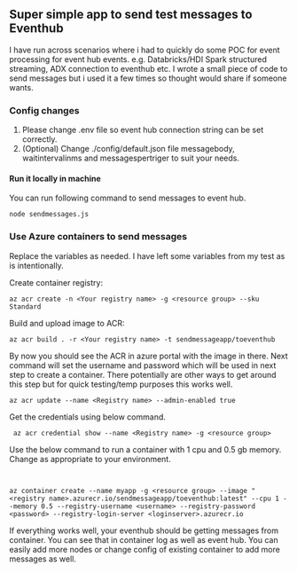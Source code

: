 ## Super simple app to send test messages to Eventhub

I have run across scenarios where i had to quickly do some POC for event processing for event hub events. e.g. Databricks/HDI Spark structured streaming, ADX connection to eventhub etc.  I wrote a small piece of code to send messages but i used it a few times so thought would share if someone wants.

### Config changes

1. Please change .env file so event hub connection string can be set correctly.
2. (Optional) Change ./config/default.json file messagebody, waitintervalinms and messagespertriger to suit your needs.

#### Run it locally in machine

You can run following command to send messages to event hub.

```
node sendmessages.js
```

### Use Azure containers to send messages

Replace the variables as needed. I have left some variables from my test as is intentionally.

Create container registry:
``` 
az acr create -n <Your registry name> -g <resource group> --sku Standard
```

Build and upload image to ACR:

```
az acr build . -r <Your registry name> -t sendmessageapp/toeventhub
```

By now you should see the ACR in azure portal with the image in there. Next command will set the username and password which will be used in next step to create a container. There potentially are other ways to get around this step but for quick testing/temp purposes this works well. 


```
az acr update --name <Registry name> --admin-enabled true 
```

Get the credentials using below command.

```
 az acr credential show --name <Registry name> -g <resource group>
 ```

 Use the below command to run a container with 1 cpu and 0.5 gb memory. Change as appropriate to your environment.

 ```


az container create --name myapp -g <resource group> --image "<registry name>.azurecr.io/sendmessageapp/toeventhub:latest" --cpu 1 --memory 0.5 --registry-username <username> --registry-password <password> --registry-login-server <loginserver>.azurecr.io

```


If everything works well, your eventhub should be getting messages from container. You can see that in container log as well as event hub. You can easily add more nodes or change config of existing container to add more messages as well.





